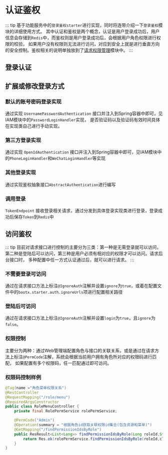 # 认证鉴权
::: tip 
基于功能服务中的`登录鉴权starter`进行实现，同时将连带介绍一下`登录鉴权`模块的详细使用方式。
其中认证和鉴权是两个概念，认证是用户登录成功后，用户信息会存储到`Redis`中，而鉴权则是用户登录成功后，会根据用户角色权限进行权限的校验，
如果用户没有权限则无法进行访问，对应到安全上就是进行垂直方向的安全控制。鉴权相关的说明单独放到了[请求权限管理](./请求权限管理.md)模块中。
:::
## 登录认证


## 扩展或修改登录方式
### 默认的账号密码登录实现
通过实现 `UsernamePasswordAuthentication` 接口并注入到Spring容器中即可，见IAM模块中的`PasswordLoginHandler`实现，
是否验证码以及验证码有效时间具体在实现类自己进行手动实现。
### 第三方登录实现
通过实现 `OpenIdAuthentication` 接口并注入到Spring容器中即可，见IAM模块中的`PhoneLoginHandler`和`WeChatLoginHandler`等实现
### 其他登录实现
通过实现鉴权抽象接口`AbstractAuthentication`进行编写
### 调用登录
`TokenEndpoint` 接收登录相关请求，通过分发到具体登录实现类进行登录，登录成功后保存`Token`到`Redis`中

## 访问鉴权
::: tip
目前对请求接口进行控制的主要分为三类：第一种是无需登录就可以访问，第二种是登陆后可以访问，第三种是用户必须有相对应的权限才可以访问。请求后台接口时，
多种配置中任一方式认证通过后，就可以进行请求。
:::
### 不需要登录可访问
通过在请求接口方法上标注`@IgnoreAuth`注解并设置`ignore`为`true`，或着在配置文件中的`bootx.starter.auth.ignoreUrls`项进行配置相关路径
### 登陆后可访问
通过在请求接口方法上标注`@IgnoreAuth`注解并设置`login`为`true`，且`ignore`为`false`。
### 权限控制
主要分为两种：通过Web管理端配置角色与接口的关联关系，或是通过在请求方法上标注`@PermCode`注解，系统会根据当前用户拥有角色所对应的权限码进行匹配，
如果配置有多个权限码，任一匹配通过即可访问。

### 权限码控制样例
```java
@Tag(name ="角色菜单权限关系")
@RestController
@RequestMapping("/role/menu")
@RequiredArgsConstructor
public class RoleMenuController {
    private final RolePermService rolePermService;

    @PermCode("Admin")
    @Operation(summary = "根据角色id获取关联权限id集合(包含资源和菜单)")
    @GetMapping("/findPermissionIdsByRole")
    public ResResult<List<Long>> findPermissionIdsByRole(Long roleId,String clientCode){
        return Res.ok(rolePermService.findPermissionIdsByRole(roleId,clientCode));
    }
}
```
